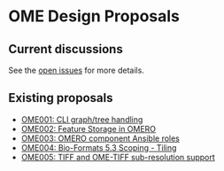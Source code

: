# OME Design Proposals

## Current discussions

See the [open issues](https://github.com/openmicroscopy/design/issues)
for more details.

## Existing proposals

- [OME001: CLI graph/tree handling](OME001/)
- [OME002: Feature Storage in OMERO](OME002/)
- [OME003: OMERO component Ansible roles](OME003/)
- [OME004: Bio-Formats 5.3 Scoping - Tiling](OME004/)
- [OME005: TIFF and OME-TIFF sub-resolution support](OME005/)

